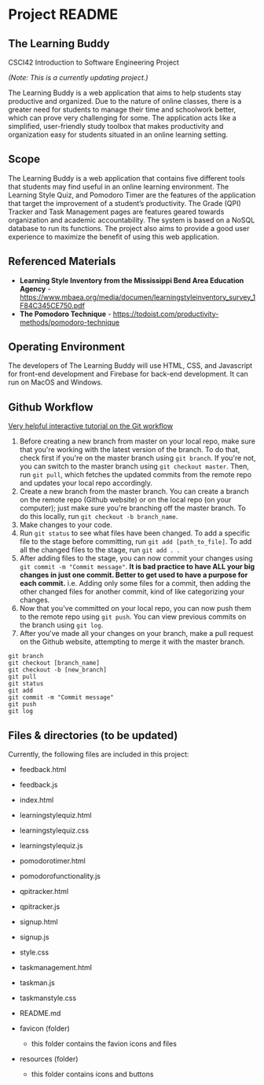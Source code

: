 # Project README

## The Learning Buddy
CSCI42 Introduction to Software Engineering Project

*(Note: This is a currently updating project.)*

The Learning Buddy is a web application that aims to help students stay productive and organized. Due to the nature of online classes, there is a greater need for students to manage their time and schoolwork better, which can prove very challenging for some. The application acts like a simplified, user-friendly study toolbox that makes productivity and organization easy for students situated in an online learning setting. 

## Scope
The Learning Buddy is a web application that contains five different tools that students may find useful in an online learning environment. The Learning Style Quiz, and Pomodoro Timer are the features of the application that target the improvement of a student’s productivity. The Grade (QPI) Tracker and Task Management pages are features geared towards organization and academic accountability. The system is based on a NoSQL database to run its functions. The project also aims to provide a good user experience to maximize the benefit of using this web application. 

## Referenced Materials

*  **Learning Style Inventory from the Mississippi Bend Area Education Agency** - https://www.mbaea.org/media/documen/learningstyleinventory_survey_1F84C345CE750.pdf
*  **The Pomodoro Technique** - https://todoist.com/productivity-methods/pomodoro-technique

## Operating Environment
The developers of The Learning Buddy will use HTML, CSS, and Javascript for front-end development and Firebase for back-end development. It can run on MacOS and Windows.

## Github Workflow
[Very helpful interactive tutorial on the Git workflow](https://learngitbranching.js.org/)

1. Before creating a new branch from master on your local repo, make sure that you're working with the latest version of the branch. To do that, check first if you're on the master branch using ```git branch```. If you're not, you can switch to the master branch using ```git checkout master```. Then, run ```git pull```, which fetches the updated commits from the remote repo and updates your local repo accordingly.
2. Create a new branch from the master branch. You can create a branch on the remote repo (Github website) or on the local  repo (on your computer); just make sure you're branching off the master branch. To do this locally, run ```git checkout -b branch_name```.
3. Make changes to your code.
4. Run ```git status``` to see what files have been changed. To add a specific file to the stage before committing, run ```git add [path_to_file]```. To add all the changed files to the stage, run ```git add . ```.
5. After adding files to the stage, you can now commit your changes using ```git commit -m "Commit message"```.
**It is bad practice to have ALL your big changes in just one commit. Better to get used to have a purpose for each commit.** i.e. Adding only some files for a commit, then adding the other changed files for another commit, kind of like categorizing your changes.
6. Now that you've committed on your local repo, you can now push them to the remote repo using ```git push```. You can view previous commits on the branch using ```git log```.
7. After you've made all your changes on your branch, make a pull request on the Github website, attempting to merge it with the master branch.
```
git branch
git checkout [branch_name]
git checkout -b [new_branch]
git pull
git status
git add
git commit -m "Commit message"
git push
git log
```

## Files & directories (to be updated)
Currently, the following files are included in this project:

* feedback.html
* feedback.js
* index.html
* learningstylequiz.html
* learningstylequiz.css
* learningstylequiz.js
* pomodorotimer.html
* pomodorofunctionality.js
* qpitracker.html
* qpitracker.js
* signup.html
* signup.js
* style.css
* taskmanagement.html
* taskman.js
* taskmanstyle.css
* README.md
          
* favicon (folder)
    * this folder contains the favion icons and files
* resources (folder)
    * this folder contains icons and buttons

